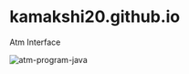 # kamakshi20.github.io

Atm Interface

![atm-program-java](https://user-images.githubusercontent.com/77531470/220247777-8b5aa2d3-4cbd-4ad2-945f-da1155cc23cd.png)
